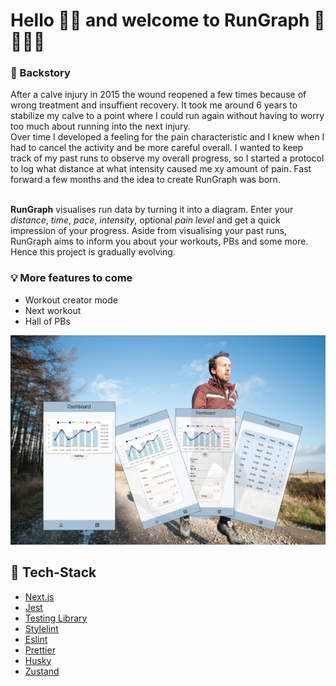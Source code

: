 # Hello 👋🏼 and welcome to RunGraph 🏃🏃🏼‍♀️

### 💭 Backstory
After a calve injury in 2015 the wound reopened a few times because of wrong treatment and insuffient recovery. It took me around 6 years to stabilize my calve to a point where I could run again without having to worry too much about running into the next injury. <br> 
Over time I developed a feeling for the pain characteristic and I knew when I had to cancel the activity and be more careful overall. I wanted to keep track of my past runs to observe my overall progress, so I started a protocol to log what distance at what intensity caused me xy amount of pain. Fast forward a few months and the idea to create RunGraph was born.<br><br>

**RunGraph** visualises run data by turning it into a diagram. Enter your _distance_, _time_, _pace_, _intensity_, optional _pain level_ and get a quick impression of your progress.
Aside from visualising your past runs, RunGraph aims to inform you about your workouts, PBs and some more. Hence this project is gradually evolving.

### 💡 More features to come
- Workout creator mode
- Next workout
- Hall of PBs

![presentation](./public/presentation2.png)

## 📂 Tech-Stack

-   [Next.js](https://nextjs.org/)
-   [Jest](https://jestjs.io/)
-   [Testing Library](https://testing-library.com/)
-   [Stylelint](https://stylelint.io/)
-   [Eslint](https://eslint.org/)
-   [Prettier](https://prettier.io/)
-   [Husky](https://typicode.github.io/husky/)
-   [Zustand](https://zustand-demo.pmnd.rs/)
